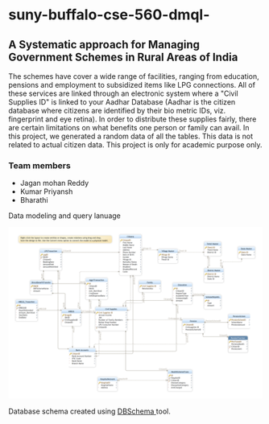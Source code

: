 # suny-buffalo-cse-560-dmql-

## A Systematic approach for Managing Government Schemes in Rural Areas of India
The schemes have cover a wide range of facilities, ranging from education, pensions and employment to subsidized items like LPG connections. All of these services are linked through an electronic system where a "Civil Supplies ID" is linked to your Aadhar Database (Aadhar is the citizen database where citizens are identified by their bio metric IDs, viz. fingerprint and eye retina). In order to distribute these supplies fairly, there are certain limitations on what benefits one person or family can avail. In this project, we generated a random data of all the tables. This data is not related to actual citizen data. This project is only for academic purpose only.


### Team members
- Jagan mohan Reddy
- Kumar Priyansh
- Bharathi

Data modeling and query lanuage

![Image](proj_dmql.png)

Database schema created using <a href = "https://dbschema.com/" target = "_blank"> DBSchema </a> tool.

